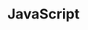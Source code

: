 <!--
 * @Author: JDR
 * @Date: 2020-08-03 11:05:22
 * @LastEditTime: 2020-08-03 15:51:25
 * @LastEditors: Please set LastEditors
 * @Description: In User Settings Edit
 * @FilePath: \JDR_Blog\docs\zh-cn\README.md
--> 
# JavaScript